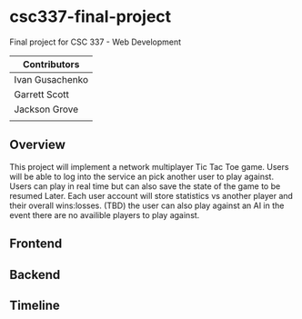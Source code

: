 # csc337-final-project
Final project for CSC 337 - Web Development

| Contributors      |
| ----------------- |
| Ivan Gusachenko   |
| Garrett Scott |
| Jackson Grove |
| |
## Overview
This project will implement a network multiplayer Tic Tac Toe game. Users will be able to log into the service an pick another user to play against. Users can play in real time but can also save the state of the game to be resumed Later. Each user account will store statistics vs another player and their overall wins:losses. (TBD) the user can also play against an AI in the event there are no availible players to play against.  
## Frontend

## Backend

## Timeline
